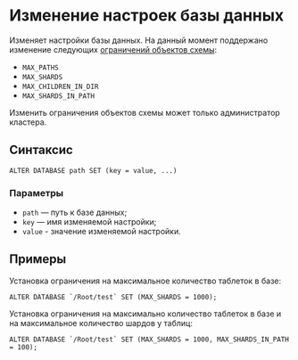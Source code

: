 # Изменение настроек базы данных

Изменяет настройки базы данных. На данный момент поддержано изменение следующих [ограничений объектов схемы](../../../../concepts/limits-ydb.md#schema-object):

- `MAX_PATHS`
- `MAX_SHARDS`
- `MAX_CHILDREN_IN_DIR`
- `MAX_SHARDS_IN_PATH`

Изменить ограничения объектов схемы может только администратор кластера.

## Синтаксис

```yql
ALTER DATABASE path SET (key = value, ...)
```

### Параметры

* `path` — путь к базе данных;
* `key` — имя изменяемой настройки;
* `value` - значение изменяемой настройки.

## Примеры

Установка ограничения на максимальное количество таблеток в базе:

```yql
ALTER DATABASE `/Root/test` SET (MAX_SHARDS = 1000);
```

Установка ограничения на максимально количество таблеток в базе и на максимальное количество шардов у таблиц:

```yql
ALTER DATABASE `/Root/test` SET (MAX_SHARDS = 1000, MAX_SHARDS_IN_PATH = 100);
```

